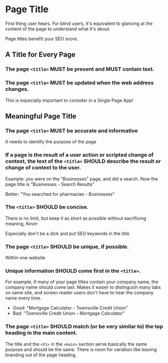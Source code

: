 # Page Title

First thing user hears. For blind users, it's equivalent to glancing at the content of the page to understand what it's about.

Page titles benefit your SEO score.

## A Title for Every Page
### The page `<title>` MUST be present and MUST contain text.
### The page `<title>` MUST be updated when the web address changes.
This is especially important to consider in a Single Page App!

## Meaningful Page Title
### The page `<title>` MUST be accurate and informative
It needs to identify the purpose of the page

### If a page is the result of a user action or scripted change of context, the text of the `<title>` SHOULD describe the result or change of context to the user.
Example: you were on the "Businesses" page, and did a search. Now the page title is "Businesses - Search Results"

Better: "You searched for pharmacies - Businesses"

### The `<title>` SHOULD be concise.
There is no limit, but keep it as short as possible without sacrificing meaning, _Kevin_

Especially don't be a dick and put SEO keywords in the title

### The page `<title>` SHOULD be unique, if possible.
Within one website

### Unique information SHOULD come first in the `<title>`.
For example, if many of your page titles contain your company name, the company name should come last. Makes it easier to distinguish many tabs on same site, and screen reader users don't have to hear the company name every time.

- Good: "Mortgage Calculator - Townsville Credit Union"
- Bad: "Townsville Credit Union - Mortgage Calculator"

### The page `<title>` SHOULD match (or be very similar to) the top heading in the main content.
The title and the `<h1>` in the `<main>` section serve basically the same purpose and should be the same. There is room for variation like leaving branding out of the page heading.